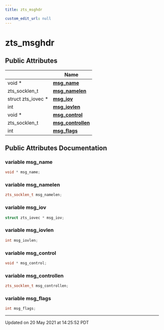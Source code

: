 ```yaml
---
title: zts_msghdr

custom_edit_url: null
---
```


# zts_msghdr



## Public Attributes

|                | Name           |
| -------------- | -------------- |
| void * | **[msg_name](/autogen/libzt/classes/structzts__msghdr.md#variable-msg_name)**  |
| zts_socklen_t | **[msg_namelen](/autogen/libzt/classes/structzts__msghdr.md#variable-msg_namelen)**  |
| struct zts_iovec * | **[msg_iov](/autogen/libzt/classes/structzts__msghdr.md#variable-msg_iov)**  |
| int | **[msg_iovlen](/autogen/libzt/classes/structzts__msghdr.md#variable-msg_iovlen)**  |
| void * | **[msg_control](/autogen/libzt/classes/structzts__msghdr.md#variable-msg_control)**  |
| zts_socklen_t | **[msg_controllen](/autogen/libzt/classes/structzts__msghdr.md#variable-msg_controllen)**  |
| int | **[msg_flags](/autogen/libzt/classes/structzts__msghdr.md#variable-msg_flags)**  |

## Public Attributes Documentation

### variable msg_name

```cpp
void * msg_name;
```


### variable msg_namelen

```cpp
zts_socklen_t msg_namelen;
```


### variable msg_iov

```cpp
struct zts_iovec * msg_iov;
```


### variable msg_iovlen

```cpp
int msg_iovlen;
```


### variable msg_control

```cpp
void * msg_control;
```


### variable msg_controllen

```cpp
zts_socklen_t msg_controllen;
```


### variable msg_flags

```cpp
int msg_flags;
```


-------------------------------

Updated on 20 May 2021 at 14:25:52 PDT
